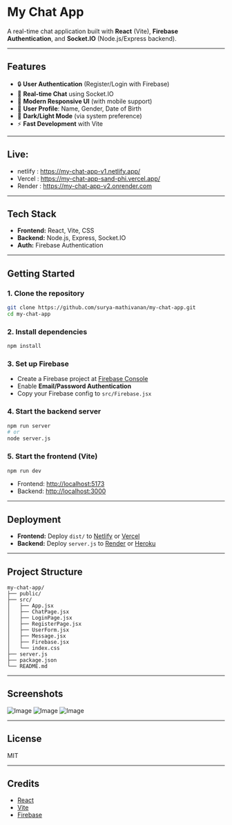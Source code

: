 # My Chat App

A real-time chat application built with **React** (Vite), **Firebase Authentication**, and **Socket.IO** (Node.js/Express backend).

---
## Features

- 🔒 **User Authentication** (Register/Login with Firebase)
- 💬 **Real-time Chat** using Socket.IO
- 🎨 **Modern Responsive UI** (with mobile support)
- 👤 **User Profile**: Name, Gender, Date of Birth
- 🌙 **Dark/Light Mode** (via system preference)
- ⚡ **Fast Development** with Vite
---

## Live:
 - netlify : https://my-chat-app-v1.netlify.app/
 - Vercel : https://my-chat-app-sand-phi.vercel.app/
 - Render : https://my-chat-app-v2.onrender.com



---

## Tech Stack

- **Frontend:** React, Vite, CSS
- **Backend:** Node.js, Express, Socket.IO
- **Auth:** Firebase Authentication

---

## Getting Started

### 1. Clone the repository

```bash
git clone https://github.com/surya-mathivanan/my-chat-app.git
cd my-chat-app
```

### 2. Install dependencies

```bash
npm install
```

### 3. Set up Firebase

- Create a Firebase project at [Firebase Console](https://console.firebase.google.com/)
- Enable **Email/Password Authentication**
- Copy your Firebase config to `src/Firebase.jsx`

### 4. Start the backend server

```bash
npm run server
# or
node server.js
```

### 5. Start the frontend (Vite)

```bash
npm run dev
```

- Frontend: [http://localhost:5173](http://localhost:5173)
- Backend: [http://localhost:3000](http://localhost:3000)

---

## Deployment

- **Frontend:** Deploy `dist/` to [Netlify](https://www.netlify.com/) or [Vercel](https://vercel.com/)
- **Backend:** Deploy `server.js` to [Render](https://render.com/) or [Heroku](https://heroku.com/)

---

## Project Structure

```
my-chat-app/
├── public/
├── src/
│   ├── App.jsx
│   ├── ChatPage.jsx
│   ├── LoginPage.jsx
│   ├── RegisterPage.jsx
│   ├── UserForm.jsx
│   ├── Message.jsx
│   ├── Firebase.jsx
│   └── index.css
├── server.js
├── package.json
└── README.md
```

---

## Screenshots

![Image](https://github.com/user-attachments/assets/cb7167cb-82f8-4156-89bb-8755843d8ec1)
![Image](https://github.com/user-attachments/assets/d0889334-e2cc-4c7b-8f2b-11f2b84b230d)
![Image](https://github.com/user-attachments/assets/7be17d2f-b2f1-49a4-86d1-0aabecb98dcb)

---

## License

MIT

---

## Credits

- [React](https://react.dev/)
- [Vite](https://vitejs.dev/)
- [Firebase](https://firebase.google.com/)
